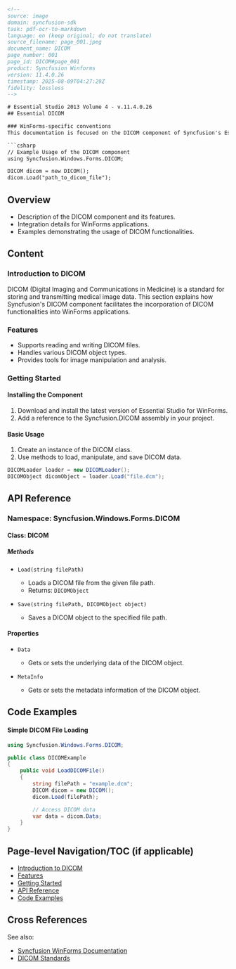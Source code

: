 ```html
<!-- 
source: image
domain: syncfusion-sdk
task: pdf-ocr-to-markdown
language: en (keep original; do not translate)
source_filename: page_001.jpeg
document_name: DICOM
page_number: 001
page_id: DICOM#page_001
product: Syncfusion Winforms
version: 11.4.0.26
timestamp: 2025-08-09T04:27:29Z
fidelity: lossless
--> 

# Essential Studio 2013 Volume 4 - v.11.4.0.26  
## Essential DICOM  

### WinForms-specific conventions  
This documentation is focused on the DICOM component of Syncfusion's Essential Studio. It provides information and samples to help users integrate DICOM functionalities into their WinForms applications.  

```csharp
// Example Usage of the DICOM component  
using Syncfusion.Windows.Forms.DICOM;  

DICOM dicom = new DICOM();  
dicom.Load("path_to_dicom_file");  
```

## Overview  
- Description of the DICOM component and its features.  
- Integration details for WinForms applications.  
- Examples demonstrating the usage of DICOM functionalities.  

## Content  
### Introduction to DICOM  
DICOM (Digital Imaging and Communications in Medicine) is a standard for storing and transmitting medical image data. This section explains how Syncfusion's DICOM component facilitates the incorporation of DICOM functionalities into WinForms applications.  

### Features  
- Supports reading and writing DICOM files.  
- Handles various DICOM object types.  
- Provides tools for image manipulation and analysis.  

### Getting Started  
#### Installing the Component  
1. Download and install the latest version of Essential Studio for WinForms.  
2. Add a reference to the Syncfusion.DICOM assembly in your project.  

#### Basic Usage  
1. Create an instance of the DICOM class.  
2. Use methods to load, manipulate, and save DICOM data.  

```csharp
DICOMLoader loader = new DICOMLoader();  
DICOMObject dicomObject = loader.Load("file.dcm");  
```

## API Reference  
### Namespace: Syncfusion.Windows.Forms.DICOM  
#### Class: DICOM  
##### Methods  
- `Load(string filePath)`  
  - Loads a DICOM file from the given file path.  
  - Returns: `DICOMObject`  

- `Save(string filePath, DICOMObject object)`  
  - Saves a DICOM object to the specified file path.  

#### Properties  
- `Data`  
  - Gets or sets the underlying data of the DICOM object.  

- `MetaInfo`  
  - Gets or sets the metadata information of the DICOM object.  

## Code Examples  
#### Simple DICOM File Loading  
```csharp  
using Syncfusion.Windows.Forms.DICOM;  

public class DICOMExample  
{  
    public void LoadDICOMFile()  
    {  
        string filePath = "example.dcm";  
        DICOM dicom = new DICOM();  
        dicom.Load(filePath);  

        // Access DICOM data  
        var data = dicom.Data;  
    }  
}  
```

## Page-level Navigation/TOC (if applicable)  
- [Introduction to DICOM](#introduction-to-dicom)  
- [Features](#features)  
- [Getting Started](#getting-started)  
- [API Reference](#api-reference)  
- [Code Examples](#code-examples)  

## Cross References  
See also:  
- [Syncfusion WinForms Documentation](https://help.syncfusion.com/windowsforms/)  
- [DICOM Standards](https://www.dicomstandard.org/)  

<!-- tags: [Syncfusion, WinForms, DICOM, component, documentation] keywords: [DICOM, WinForms, Essential Studio, v.11.4.0.26, medical imaging, data, API reference, code examples, loading, saving] -->
```